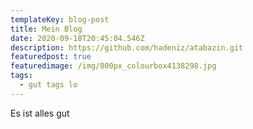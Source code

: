```yaml
---
templateKey: blog-post
title: Mein Blog
date: 2020-09-18T20:45:04.546Z
description: https://github.com/hadeniz/atabazin.git
featuredpost: true
featuredimage: /img/800px_colourbox4138298.jpg
tags:
  - gut tags lo
---
```

Es ist alles gut